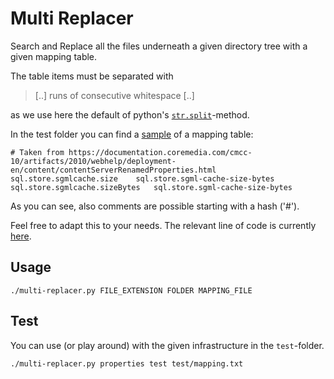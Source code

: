 # Multi Replacer
Search and Replace all the files underneath a given directory tree with a given mapping table.

The table items must be separated with
> [..] runs of consecutive whitespace [..]                                                                    

as we use here the default of python's [`str.split`](https://docs.python.org/3/library/stdtypes.html#str.split)-method.

In the test folder you can find a [sample](test/mapping.txt) of a mapping table:
```
# Taken from https://documentation.coremedia.com/cmcc-10/artifacts/2010/webhelp/deployment-en/content/contentServerRenamedProperties.html
sql.store.sgmlcache.size 	sql.store.sgml-cache-size-bytes
sql.store.sgmlcache.sizeBytes 	sql.store.sgml-cache-size-bytes
```
As you can see, also comments are possible starting with a hash ('#').

Feel free to adapt this to your needs. The relevant line of code is currently [here](multi-replacer.py#L38). 

## Usage
```
./multi-replacer.py FILE_EXTENSION FOLDER MAPPING_FILE
```                                                   

## Test
You can use (or play around) with the given infrastructure in the `test`-folder.

```
./multi-replacer.py properties test test/mapping.txt
```                                                   
